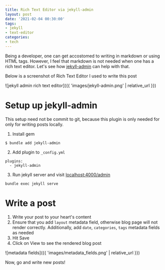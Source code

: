 ```yaml
---
title: Rich Text Editor via jekyll-admin
layout: post
date: '2021-02-04 00:30:00'
tags:
- jekyll
- text-editor
categories:
- tech
---
```


Being a developer, one can get accostomed to writing in markdown or using HTML tags. However, I feel that markdown is not needed when one has a rich text editor. Let's see how [jekyll-admin](https://github.com/jekyll/jekyll-admin) can help with that.

Below is a screenshot of Rich Text Editor I used to write this post

![jekyll admin rich text editor]({{ 'images/jekyll-admin.png' | relative_url }})

# Setup up jekyll-admin
This setup need not be commit to git, because this plugin is only needed for only for writing posts locally.

1. Install gem

```
$ bundle add jekyll-admin
```

2. Add plugin  to  `_config.yml`

```
plugins:
  - jekyll-admin
```

3. Run jekyll server and visit [localhost:4000/admin](http://localhost:4000/admin)

```
bundle exec jekyll serve
```

# Write a post

1. Write your post to your heart's content
2. Ensure that you add `layout` metadata field, otherwise blog page will not render correctly. Additionally, add `date`, `categories`, `tags` metadata fields as needed
3. Hit Save
4. Click on View to see the rendered blog post

![metadata fields]({{ 'images/metadata_fields.png' | relative_url }})




Now, go and write new posts!
